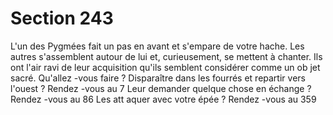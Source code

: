# Section 243

L'un des Pygmées fait un pas en avant et s'empare de votre hache.
Les autres s'assemblent autour de lui et, curieusement, se mettent à
chanter. Ils ont l'air ravi de leur acquisition qu'ils semblent
considérer comme un ob jet sacré. Qu'allez -vous faire ?
Disparaître dans les  fourrés et repartir  vers l'ouest ?  Rendez -vous
au 7
Leur demander quelque  chose en échange ?  Rendez -vous au  86
Les att aquer avec votre épée ?  Rendez -vous au  359